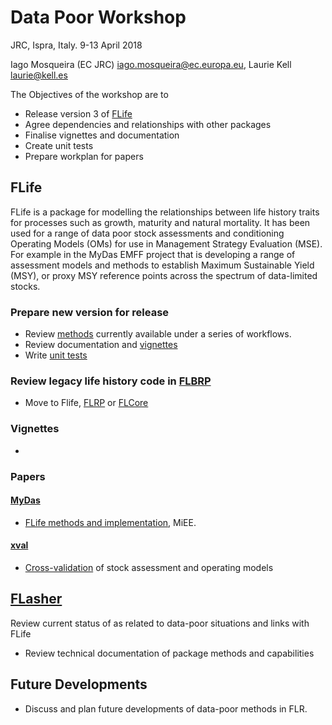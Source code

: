 # Data Poor Workshop

JRC, Ispra, Italy. 9-13 April 2018
  
Iago Mosqueira (EC JRC) iago.mosqueira@ec.europa.eu, Laurie Kell laurie@kell.es

The Objectives of the workshop are to 

+ Release version 3 of [FLife](http://www.flr-project.org/FLife/) 
+ Agree dependencies and relationships with other packages
+ Finalise vignettes and documentation
+ Create unit tests
+ Prepare workplan for papers

## FLife

FLife is a package for modelling  the relationships between life history traits for processes such as growth, maturity and natural mortality. It has been used for a range of data poor stock assessments and conditioning Operating Models (OMs) for use in Management Strategy Evaluation (MSE). For example in the MyDas EMFF project that is developing a range of assessment models and methods to establish Maximum Sustainable Yield (MSY), or proxy MSY reference points across the spectrum of data-limited stocks. 


### Prepare new version for release
+ Review [methods](http://www.flr-project.org/FLife/) currently available under a series of workflows.
+ Review documentation and [vignettes]()
+ Write [unit tests]()

### Review legacy life history code in [FLBRP](http://www.flr-project.org/FLBRP) 
+ Move to Flife, [FLRP](http://www.flr-project.org/FLRP) or [FLCore](http://www.flr-project.org/FLCore)

### Vignettes
+ []()

### Papers
#### [MyDas](https://github.com/flr/mydas/wiki/Papers])
+ [FLife methods and implementation](https://github.com/flr/mydas/wiki/Papers), MiEE.

#### [xval](https://github.com/flr/xval/wiki)
+ [Cross-validation](https://github.com/flr/xval/wiki) of stock assessment and operating models

## [FLasher](http://www.flr-project.org/FLasher)
Review current status of as related to data-poor situations and links with FLife
+ Review technical documentation of package methods and capabilities

## Future Developments
+ Discuss and plan future developments of data-poor methods in FLR.
